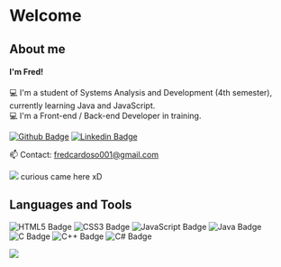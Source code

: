 # Welcome

## About me
#### I'm Fred!

💻 I'm a student of Systems Analysis and Development (4th semester), currently learning Java and JavaScript. <br>
💻 I'm a Front-end / Back-end Developer in training. <br>

[![Github Badge](https://img.shields.io/badge/-Github-000?style=flat-square&logo=Github&logoColor=white&link=LINK_GIT)](https://github.com/fredcardoso191)  [![Linkedin Badge](https://img.shields.io/badge/-LinkedIn-blue?style=flat-square&logo=Linkedin&logoColor=white&link=LINK_LINKEDIN)](https://www.linkedin.com/in/fred-recco-a903bb1a2/)

<p>
  📫 Contact: <a href='mailto:fredcardoso001@gmail.com'>fredcardoso001@gmail.com</a>
</p>
<p>
  <a href="#"><img src="https://badges.pufler.dev/visits/fredcardoso191/fredcardoso191"></a> curious came here xD
</p>


## Languages and Tools

![HTML5 Badge](https://img.shields.io/badge/HTML5-E34F26?style=for-the-badge&logo=html5&logoColor=white) ![CSS3 Badge](https://img.shields.io/badge/CSS3-1572B6?style=for-the-badge&logo=css3&logoColor=white) ![JavaScript Badge](https://img.shields.io/badge/JavaScript-F7DF1E?style=for-the-badge&logo=javascript&logoColor=black) ![Java Badge](https://img.shields.io/badge/Java-ED8B00?style=for-the-badge&logo=java&logoColor=white) ![C Badge](https://img.shields.io/badge/C-00599C?style=for-the-badge&logo=c&logoColor=white) ![C++ Badge](https://img.shields.io/badge/C%2B%2B-00599C?style=for-the-badge&logo=c%2B%2B&logoColor=white) ![C# Badge](https://img.shields.io/badge/C%23-239120?style=for-the-badge&logo=c-sharp&logoColor=white)

<a href="https://github.com/fredcardoso191">
  <img align="center" src="https://github-readme-stats.vercel.app/api/top-langs/?username=fredcardoso191&theme=dark&hide_langs_below=1" />

